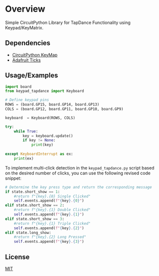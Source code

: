 # Overview
Simple CircuitPython Library for TapDance Functionality using Keypad/KeyMatrix.

## Dependencies

- [CircuitPython KeyMap](https://docs.circuitpython.org/en/latest/shared-bindings/keypad/index.html)
- [Adafruit Ticks](https://docs.circuitpython.org/projects/ticks/en/latest/api.html)
## Usage/Examples

```python
import board
from keypad_tapdance import Keyboard

# Define keypad pins
ROWS = (board.GP15, board.GP14, board.GP13)
COLS = (board.GP12, board.GP11, board.GP10, board.GP9)

keyboard  = Keyboard(ROWS, COLS)

try:
    while True:
        key = keyboard.update()
        if key != None:
            print(key)
        
except KeyboardInterrupt as ex:
    print(ex)
```

To implement multi-click detection in the `keypad_tapdance.py` script based on the desired number of clicks, you can use the following revised code snippet:
```python
# Determine the key press type and return the corresponding message
if state.short_show == 1:
    #return f"{key}.{0} Single Clicked"
    self.events.append(f"{key}.{0}")
elif state.short_show == 2:
    #return f"{key}.{1} Double Clicked"
    self.events.append(f"{key}.{1}")
elif state.short_show == 3:
    #return f"{key}.{1} Triple Clicked"
    self.events.append(f"{key}.{2}")           
elif state.long_show:
    #return f"{key}.{2} Long Pressed"
    self.events.append(f"{key}.{3}")
```
## License

[MIT](LICENSE)

